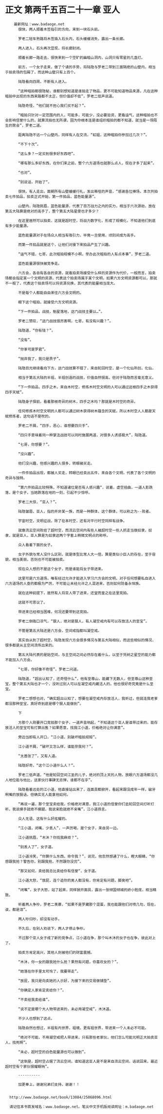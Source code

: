 # 正文 第两千五百二十一章 亚人
        最新网址：www.badaoge.net
          很快，两人顺着木签指引的方向，来到一块石头前。
      
          罗老二轻车熟路将木签插入石头内，石头缓缓消失，露出一条长廊。
      
          两人进入，石头再次显现，将长廊封闭。
      
          顺着长廊一路走去，很快来到一个空旷的幽暗山洞内，山洞只有零星的几盏灯。
      
          前方，一个女子走来，做了个请的手势，将陆隐与罗老二带到三面隔绝的山壁内，相当于拍卖场的包厢了，而这种山壁只有上百个。
      
          陆隐看向四周，不断有人进入。
      
          “这种暗拍都很隐秘，谁都别想知道是谁拍走了物品，更不可能知道物品来源，凡在这种暗拍中出现的东西来路都不太正，但价值却不低”，罗老二低声说道。
      
          陆隐奇怪，“他们就不担心我们买不起？”。
      
          “暗拍只针对一定范围内的人，可能多，可能少，没必要验资，更看运气，这种暗拍也不会影响信誉什么的，就算流拍也无所谓，因为你根本连是谁组织暗拍的都不知道，就当是一场陌生的聚会”，罗老二道。
      
          距离陆隐不远一个山壁内，同样有人在交流，“虹姐，这种暗拍你参加过几次？”。
      
          “不下十次”。
      
          “这么多？一定买到很多好东西吧”。
      
          “哪有那么多好东西，在你们来之前，整个六方道场也就那么点人，现在才多了起来”。
      
          “也对”。
      
          ”别说话，开始了“。
      
          很快，有人走出，面朝所有山壁缓缓行礼，发出嘶哑的声音，“感谢各位捧场，本次共拍卖七件拍品，拍卖正式开始，第一件拍品，蓝色能量源”。
      
          山壁内，陆隐挑眉，蓝色能量源，代表了百万战力之内的实力，相当于六次源劫，放在第五大陆算是绝对的高手了，整个第五大陆星使也才多少？
      
          在这里居然可以拍卖，这就是超时空，将战力数字化，形成了规模化，不知道他们到底有多少能量源。
      
          蓝色能量源对于在场众人相当有吸引力，毕竟一旦使用，顷刻间成为高手。
      
          而第一件拍品就是这个，让他们对接下来拍品产生了兴趣。
      
          “运气不错，七哥，此次暗拍规模不小啊，举办此次暗拍的人有点本事”，罗老二道。
      
          蓝色能量源很快被竞争走。
      
          六方会，各自有各自的资源，就看拍卖场接受什么样的资源作为代价，一般而言，拍卖场都会指定某一个文明的资源，代表这个拍卖场属于某个文明，如果六方文明资源都可以，那就不一般了，代表这个拍卖场可以将资源兑换，其代表的能量相当庞大。
      
          不是每个人都能自由来往六方会文明的。
      
          眼下这个暗拍，就接受六方文明资源。
      
          “下一件拍品，战技，魁星落地，这门战技主要以…”。
      
          罗老二赞叹，“这门战技很厉害啊，七哥，有没有兴趣？”。
      
          陆隐道，“你有钱？”。
      
          “没有”。
      
          “你爹可是罗君”。
      
          “抛弃我了，我只是质子”。
      
          陆隐目光继续看向下方，这门战技算不错了，来自轮回时空，是一个化仙所创，化仙，
      
          相当于第五大陆的半祖，半祖创造的战技，价值自然很高，但对于陆隐而言毫无意义。
      
          “下一件拍品，四手之木，来自木时空，修炼木时空文明的人可以通过这根四手之木获得四手天赋”。
      
          陆隐身子探前，看着那根奇异的树木，四手之木吗？那就是木时空的奇异。
      
          任何修炼木时空文明的人都可以通过树木获得树木蕴含的天赋，所以木时空人人都是天赋修炼者，这句话不是吹的。
      
          罗老二不屑，“四手，恶心，谁想要四只手”。
      
          “四只手意味着同一种掌法战技可以同时施展两道，对很多人诱惑极大”，陆隐道。
      
          “七哥，你想要？”。
      
          “没兴趣”。
      
          他们没兴趣，但感兴趣的人很多，转眼被买走。
      
          一件件拍品出现，都被人买走，转眼已经卖出五件，来自各个文明，代表了各个文明的奇异与独特。
      
          “第六件拍品比较特殊，不知道诸位是否有人感兴趣“，说着，虚空扭曲，一道人影跌落，是个女子，当她跌落在地的一刻，引起不少惊呼。
      
          罗老二大惊，“亚人？”。
      
          陆隐皱眉，亚人，指的并非某一族，而是一种群体，这个群体，可以称之为--败者。
      
          宇宙时空，文明征战，除了在本时空，还有对平行时空同样有战争。
      
          就像流云空间败给了超时空，而流云空间内有些人被超时空一些人抓走当做奴隶，奴隶，就是亚人，亚人算是为奴隶这两个字套上稍微文明点的称呼。
      
          众人看着下面的女子。
      
          女子外貌与常人没什么区别，就是体型比常人大一倍，算是类似小巨人的存在，至于容貌，相当美丽，否则也不可能被拍卖。
      
          现在众人想的不是这个女子，而是谁能将女子带进来。
      
          这里可是六方道场，唯有经过允许才能进入学习六方会的文明，对于任何想要私自进入六方道场的人查的都极为严厉，不可能让未经允许之人混进来，否则如何防备永恒族。
      
          就在这种前提下，居然有人将亚人带了进来，还堂而皇之在这里竞拍。
      
          这就不可思议了。
      
          带进来已经相当困难，何况还要带到这竞拍。
      
          罗老二倒吸口凉气，“狠人，绝对是狠人，有人凝空戒内有可以存放活人的至宝”。
      
          不管是第五大陆还是六方会，空间戒指都叫凝空戒。
      
          其实自从到了超时空，陆隐发现六方会很多情况与第五大陆相似，而这些相似的情况，很多都是从主空间流传出来的。
      
          第五大陆代表的是始空间，与主空间之间必然存在着什么，以至于凭树之星空的能力都不能加入六方会。
      
          “七哥，你好像不奇怪”，罗老二问道。
      
          陆隐道，“超出认知了，还奇怪什么”，他有至尊山，能藏下无数人，但至尊山这种至宝，整个第五大陆也才一个，没听过别人可以在凝空戒内藏活人的，他也很好奇究竟是什么至宝。
      
          罗老二想想也对，“确实超出认知了，想要在凝空戒内存放活人，我听过，但就连我老爹都没那种至宝，真好奇到底是哪个狠人能做到”。
      
          下
      
          方那个人刚要开口竞拍那个女子，一道声音响起，“不知道这个亚人是谁带过来的，能存放活人的至宝可有打算出售？如果愿意，找我江小道，价格绝对让你满意”。
      
          旁边当即有人开口，“江小道，别破坏暗拍规矩”。
      
          江小道不屑，“破坏又怎么样，谁能奈我何？”。
      
          “太嚣张了”，又有人道。
      
          陆隐好奇，“这个江小道什么人？”。
      
          罗老二低声道，“他是轮回空间江圣的儿子，绝对的顶上天的人物，放眼六方道场都没几人地位能与他比，这家伙行事肆无忌惮，谁都不在乎”。
      
          陆隐看着远处的江小道，他直接站出来了，连面具都掀开，看起来跟没成年一样，龇牙咧嘴的放狠话，但确实无人能拿他如何。
      
          “再说一遍，那个至宝卖给我，价格绝对满意，我江小道的信誉你们去轮回空间打听打听，我说摸手就绝不摸腿，我说亲脸就绝不亲嘴”，江小道扬言。
      
          众人无语，这有什么好炫耀的。
      
          “江小道，闭嘴，少丢人”，一声厉喝，是个女子，来自另一边。
      
          江小道挑眉，“木沐？你找我麻烦？”。
      
          “别丢人了”，女子道。
      
          江小道冷笑，“你算什么东西，命令我？”，说完，他忽然想通了什么，瞪大眼睛，“你想跟我抢？警告你，别跟我抢，不然跟你没完”。
      
          “那又如何，卖给我总比卖给你有信誉“，女子道。
      
          江小道大怒，“放屁，连个追你的男人都没有，你肯定有问题，脚臭吧”。
      
          “闭嘴”，女子大怒，站了起来，同样掀开面具，露出一张倾国倾城的娇小脸庞，相当精致。
      
          听着两人争吵，罗老二羡慕，“如果不是罗藏那个混蛋，我也能跟他们对喷几句，现在，诶，都是泪”。
      
          两人吵归吵，却没有动手。
      
          不久后，在别人劝说下，两人才停止争吵。
      
          不过那个亚人女子成了新的竞争点，江小道在争，那个叫木沐的女子也在争，彼此对上了。
      
          拍卖方肯定高兴，其他人则被他们的财富震撼。
      
          “木沐，你一女的跟我抢什么抢？果然有问题，你喜欢女的？”。
      
          “她落在你手里太可怜了，我要带走”。
      
          “放屁，我只是向卖她的人示好，为接下来的交易做铺垫”。
      
          “你确定人家肯定卖给你？”。
      
          “不卖给我卖给谁”。
      
          “说不定是哪个大人物带进来的，未必用凝空戒”，木沐道。
      
          不少人也想到了这点。
      
          陆隐自然也想过，半祖有内世界，祖境，更有祖世界，带进来一个人未必不可能。
      
          “绝对不可能，不用凝空戒把人带进来，只有那些老家伙，他们怎么可能光明正大拍卖亚人，找死啊”。
      
          “未必，超时空的白色能量源也可以做到”。
      
          “这倒是，超时空占据了流云空间，谁知道这亚人是不是来自流云空间，话说回来，最近超时空有个家伙很耀眼呐”。
      
          ----------
      
          加更奉上，谢谢兄弟们支持，谢谢！！
      
      
      http://www.badaoge.net/book/13084/25068096.html
      
      请记住本书首发域名：www.badaoge.net。笔尖中文手机版阅读网址：m.badaoge.net
